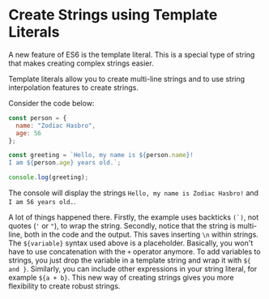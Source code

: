 # Create Strings using Template Literals
A new feature of ES6 is the template literal. This is a special type of string that makes creating complex strings easier.

Template literals allow you to create multi-line strings and to use string interpolation features to create strings.

Consider the code below:
```javascript
const person = {
  name: "Zodiac Hasbro",
  age: 56
};

const greeting = `Hello, my name is ${person.name}!
I am ${person.age} years old.`;

console.log(greeting);
```
The console will display the strings ```Hello, my name is Zodiac Hasbro!``` and ```I am 56 years old.```.

A lot of things happened there. Firstly, the example uses backticks ```(`)```, not quotes (```'``` or ```"```), to wrap the string. Secondly, notice that the string is multi-line, both in the code and the output. This saves inserting ```\n``` within strings. The ```${variable}``` syntax used above is a placeholder. Basically, you won't have to use concatenation with the ```+``` operator anymore. To add variables to strings, you just drop the variable in a template string and wrap it with ```${ and }```. Similarly, you can include other expressions in your string literal, for example ```${a + b}```. This new way of creating strings gives you more flexibility to create robust strings.
